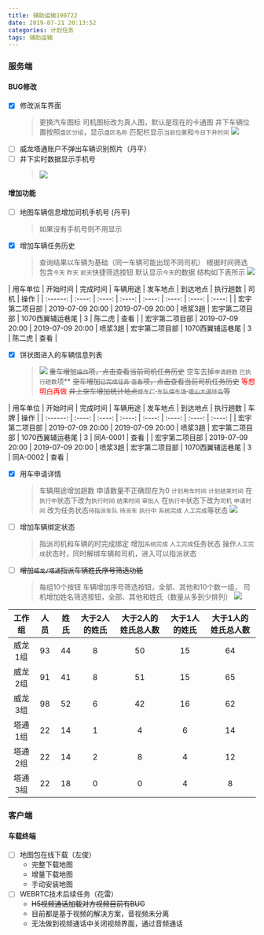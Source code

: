 ```yaml
---
title: 辅助运输190722
date: 2019-07-21 20:13:52
categories: 计划任务
tags: 辅助运输
---
```



### 服务端

#### BUG修改
* [x] 修改派车界面
    > 更换汽车图标
    > 司机图标改为真人图，默认是现在的卡通图
    > 井下车辆位置按照`盘区分组`，显示`盘区名称`
    > 匹配栏显示`当前位置`和`今日下井时间`
    > ![](pai.jpg)
* [ ] 威龙塔通账户不弹出车辆识别照片（丹平）
* [ ] 井下实时数据显示手机号
    > ![](21563112424_.pic_hd.jpg)

#### 增加功能
* [ ] 地图车辆信息增加司机手机号 (丹平)
    > 如果没有手机号则不用显示
* [x] 增加车辆任务历史
    > 查询结果以车辆为基础（同一车辆可能出现不同司机）
    > 根据时间筛选
    > 包含`今天` `昨天` `前天`快捷筛选按钮
    > 默认显示`今天`的数据
    > 结构如下表所示
    > ![](31563112611_.pic_hd.jpg)

| 用车单位 | 开始时间 | 完成时间 | 车辆用途 | 发车地点 | 到达地点  | 执行趟数 | 司机 | 操作 | 
| :------: | :----: | :----: | :----: | :----: | :----: | :----: | :----: |
| 宏宇第二项目部 | 2019-07-09 20:00 | 2019-07-09 20:00 | 喷浆3趟 | 宏宇第二项目部 | 1070西翼辅运巷尾 | 3 |  陈二虎 | 查看 |
| 宏宇第二项目部 | 2019-07-09 20:00 | 2019-07-09 20:00 | 喷浆3趟 | 宏宇第二项目部 | 1070西翼辅运巷尾 | 3 |  陈二虎 | 查看 |


* [x] 饼状图进入的车辆信息列表
    > ![](41563112631_.pic_hd.jpg)
    > ~~重车增加`操作`项，点击查看当前司机任务历史~~
    > 空车去掉`申请趟数` `已执行趟数`项**
    > ~~空车增加`已完成任务` `查看`项，点击查看当前司机任务历史~~ <font color="red">等想明白再做</font>
    > ~~井上空车增加统计地点`修车厂` `车队停车场` `塔山大道环岛`等~~

| 用车单位 | 开始时间 | 完成时间 | 车辆用途 | 发车地点 | 到达地点  | 执行趟数 | 车牌 | 操作 | 
| :------: | :----: | :----: | :----: | :----: | :----: | :----: | :----: |
| 宏宇第二项目部 | 2019-07-09 20:00 | 2019-07-09 20:00 | 喷浆3趟 | 宏宇第二项目部 | 1070西翼辅运巷尾 | 3 |  同A-0001 | 查看 |
| 宏宇第二项目部 | 2019-07-09 20:00 | 2019-07-09 20:00 | 喷浆3趟 | 宏宇第二项目部 | 1070西翼辅运巷尾 | 3 |  同A-0002 | 查看 |

* [x] 用车申请详情
    > 车辆用途增加趟数
    > 申请数量不正确现在为0
    > `计划用车时间` `计划结束时间` 在 `执行中`状态下改为`执行时间` `结束时间`
    > `审批人` 在`执行中`状态下改为`司机`
    > `申请时间` 改为任务状态`待指派车队` `待派车` `执行中` `系统完成` `人工完成`等状态
    > ![](61563112679_.pic_hd.jpg)
* [ ] 增加车辆绑定状态
    > 指派司机和车辆的时完成绑定
    > 增加`系统完成` `人工完成`任务状态
    > 操作`人工完成`状态时，同时解绑车辆和司机，进入可以指派状态
* [ ] ~~增加`威龙/塔通`指派车辆姓氏序号筛选功能~~
    > 每组10个按钮
    > 车辆增加序号筛选按钮，全部、其他和10个数一组，
    > 司机增加姓名筛选按钮，全部、其他和姓氏（数量从多到少排列）
    > ![](filter.jpg)


| 工作组 |    人员 |   姓氏 | 大于2人的姓氏 | 大于2人的姓氏总人数 |  大于1人的姓氏 | 大于1人的姓氏总人数 |
| :------:| :----: |  :----: |   :----: |    :----: |    :----: |    :----: | 
| 威龙1组    | 93 | 44 | 8 | 50 | 15 | 64 |
| 威龙2组   | 91 | 41  | 8 | 51 | 15 | 65 |
| 威龙3组  | 98 | 52  | 6 | 42 | 16 | 62 |
| 塔通1组  | 22 | 14  | 1  | 4 | 6 | 14 |
| 塔通2组  | 22 |  14 | 2 | 8 | 4 | 12 |
| 塔通3组   | 22 | 18  | 0 | 0 | 4 | 8 |
    
### 客户端

#### 车载终端

* [ ] 地图包在线下载（左俊）
    * 完整下载地图
    * 增量下载地图
    * 手动安装地图
* [ ] WEBRTC技术后续任务（花雷）
    * ~~H5视频通话加载对方视频目前有BUG~~
    * 目前都是基于视频的解决方案，音视频未分离
    * 无法做到视频通话中关闭视频界面，通过音频通话
